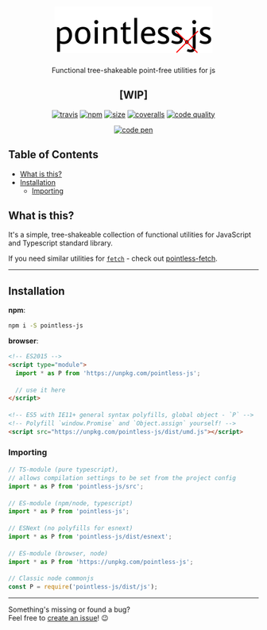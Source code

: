 <h1 align="center" style="text-align: center">
  <img src="assets/logo.png"/>
</h1>

<p align="center">
Functional tree-shakeable point-free utilities for js
</p>

<h2 align="center">
[WIP]
</h2>

<p align="center">
<a href="https://travis-ci.com/raiondesu-experiments/pointless-js" title="Latest Travis CI build"><img src="https://img.shields.io/travis/com/raiondesu-experiments/pointless-js?style=flat-square" alt="travis"></a>
<a href="https://www.npmjs.com/package/pointless-js" title="Downloads per month, but who cares?"><img src="https://img.shields.io/npm/dm/pointless-js.svg?style=flat-square" alt="npm"></a>
<a href="https://bundlephobia.com/result?p=pointless-js@latest" title="minzipped size"><img src="https://img.shields.io/bundlephobia/minzip/pointless-js@latest?style=flat-square" alt="size"></a>
<a href="https://coveralls.io/github/raiondesu-experiments/pointless-js" title="Code coverage"><img src="https://img.shields.io/coveralls/github/raiondesu-experiments/pointless-js?style=flat-square" alt="coveralls"></a>
<a href="https://codeclimate.com/github/raiondesu-experiments/pointless-js/maintainability" title="Code quality"><img src="https://img.shields.io/codeclimate/maintainability/raiondesu-experiments/pointless-js?style=flat-square" alt="code quality"></a></p>
</p>

<p align="center">
<a href="https://codepen.io/raiondesu/pen/RwwYxxp" title="Link to in-browser playground"><img src="https://img.shields.io/badge/playground-link-blueviolet?style=flat-square" alt="code pen"></a>
</p>

## Table of Contents<!-- omit in toc -->
- [What is this?](#what-is-this)
- [Installation](#installation)
  - [Importing](#importing)

## What is this?

It's a simple, tree-shakeable collection of functional utilities for JavaScript and Typescript standard library.

If you need similar utilities for [`fetch`](https://developer.mozilla.org/en-US/docs/Web/API/WindowOrWorkerGlobalScope/fetch) - check out [pointless-fetch](https://github.com/raiondesu-experiments/pointless-fetch).

---

## Installation

**npm**:
```bash
npm i -S pointless-js
```

**browser**:
```html
<!-- ES2015 -->
<script type="module">
  import * as P from 'https://unpkg.com/pointless-js';

  // use it here
</script>

<!-- ES5 with IE11+ general syntax polyfills, global object - `P` -->
<!-- Polyfill `window.Promise` and `Object.assign` yourself! -->
<script src="https://unpkg.com/pointless-js/dist/umd.js"></script>
```

### Importing

```ts
// TS-module (pure typescript),
// allows compilation settings to be set from the project config
import * as P from 'pointless-js/src';

// ES-module (npm/node, typescript)
import * as P from 'pointless-js';

// ESNext (no polyfills for esnext)
import * as P from 'pointless-js/dist/esnext';

// ES-module (browser, node)
import * as P from 'https://unpkg.com/pointless-js';

// Classic node commonjs
const P = require('pointless-js/dist/js');
```



---

Something's missing or found a bug?\
Feel free to [create an issue](https://github.com/raiondesu-experiments/pointless-js/issues/new)! 😉
